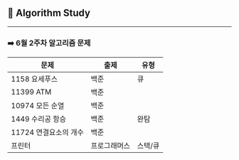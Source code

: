 ## 📝 Algorithm Study 
---

### ➡️ 6월 2주차 알고리즘 문제 
| 문제                  | 출제         | 유형    |
| --------------------- | ------------ | ------- |
| 1158 요세푸스         | 백준         |    큐   |
| 11399 ATM             | 백준         |         |
| 10974 모든 순열       | 백준         |         |
| 1449 수리공 항승      | 백준         |    완탐   |
| 11724 연결요소의 개수 | 백준         |         |
| 프린터                | 프로그래머스 | 스택/큐 |
